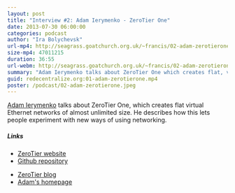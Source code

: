 ```yaml
---
layout: post
title: "Interview #2: Adam Ierymenko - ZeroTier One"
date: 2013-07-30 06:00:00
categories: podcast
author: "Ira Bolychevsk"
url-mp4: http://seagrass.goatchurch.org.uk/~francis/02-adam-zerotierone.mp4
size-mp4: 47011215
duration: 36:55
url-webm: http://seagrass.goatchurch.org.uk/~francis/02-adam-zerotierone.webm
summary: "Adam Ierymenko talks about ZeroTier One which creates flat, virtual Ethernet networks of almost unlimited size"
guid: redecentralize.org:01-adam-zerotierone.mp4
poster: /podcast/02-adam-zerotierone.jpeg
---
```


<p><a href="http://adam.ierymenko.name/">Adam Ierymenko</a> talks about
ZeroTier One, which creates flat virtual Ethernet networks of
almost unlimited size. He describes how this lets people
experiment with new ways of using networking.
</p>

<h5>Links</h5>
<div class="row-fluid">
  <div class="span6">
    <ul>
      <li><a href="https://www.zerotier.com/">ZeroTier website</a></li>
      <li><a href="https://github.com/zerotier/ZeroTierOne">Github repository</a></li>
    </ul>
  </div>
  <div class="span6">
    <ul>
      <li><a href="http://blog.zerotier.com/">ZeroTier blog</a></li>
      <li><a href="http://adam.ierymenko.name/">Adam's homepage</a></li>
    </ul>
  </div>
</div>

